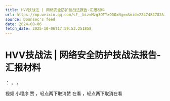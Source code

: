 ```yaml
---
title: HVV技战法 | 网络安全防护技战法报告-汇报材料
url: https://mp.weixin.qq.com/s?__biz=Mzg3OTYxODQxNg==&mid=2247484782&idx=1&sn=85db7bbb30695ae04c533069dcb78e5c
source: Doonsec's feed
date: 2024-08-06
fetch_date: 2025-10-06T17:59:53.251858
---
```


# HVV技战法 | 网络安全防护技战法报告-汇报材料

：
，
。

视频
小程序
赞
，轻点两下取消赞
在看
，轻点两下取消在看